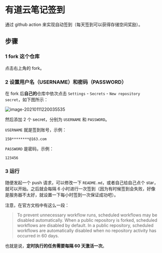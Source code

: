 # 有道云笔记签到

通过 github action 来实现自动签到（每天签到可以获得存储空间奖励）。

## 步骤

### 1 fork 这个仓库

点击右上角的 fork。

### 2 设置用户名（USERNAME）和密码（PASSWORD）

在 fork 后**自己的**仓库中依次点击 `Settings` - `Secrets` - `New repository secret`，如下图所示：

![image-20210111220035535](README.assets/image-20210111220035535.png)

然后添加 2 个 secret，分别为 `USERNAME` 和 `PASSWORD`。

`USERNAME` 就是签到账号，示例：

```text
150********@163.com
```

`PASSWORD` 是密码，示例：

```text
123456
```
### 3 运行

随便发起一个 push 请求，可以修改一下 `README.md`，或者自己给自己点个 star，就可以开始。之后就会每隔 6 小时进行一次签到（因为有时候签到会失败，好像是服务器不太好，就设置一下每小时签到一次保证成功吧）。

注意，在官方文档中有这么一段：

> To prevent unnecessary workflow runs, scheduled workflows may be disabled automatically. When a public repository is forked, scheduled workflows are disabled by default. In a public repository, scheduled workflows are automatically disabled when no repository activity has occurred in 60 days.

也就是说，**定时执行的任务需要每隔 60 天激活一次**。


